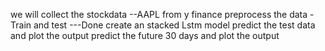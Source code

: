 we will collect the  stockdata --AAPL from y finance
preprocess the data -Train and test ---Done
create an stacked Lstm model
predict the test data and plot the output
predict the future 30 days and plot the output
